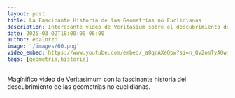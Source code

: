 ```yaml
---
layout: post
title: La Fascinante Historia de las Geometrías no Euclidianas
description: Interesante video de Veritasium sobre el descubrimiento de las geometrías no euclidianas.
date: 2025-03-02T18:00:00-06:00
author: edalorzo
image: '/images/60.png'
video_embed: https://www.youtube.com/embed/_a8qrAXeObw?si=n_Qv2omTyAOwiG3_
tags: [geometría,historia]
---
```


Magínifico video de Veritasimum con la fascinante historia del descubrimiento de las geometrías no euclidianas.

